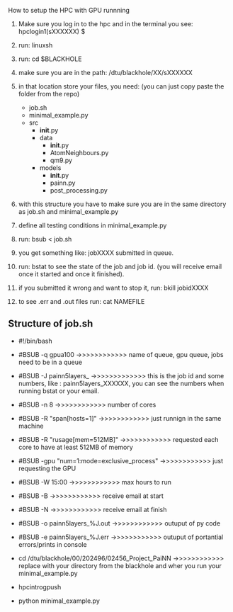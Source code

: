 How to setup the HPC with GPU runnning

1. Make sure you log in to the hpc and in the terminal you see: hpclogin1(sXXXXXX) $ 
2. run: linuxsh
3. run: cd $BLACKHOLE
4. make sure you are in the path: /dtu/blackhole/XX/sXXXXXX
5. in that location store your files, you need: (you can just copy paste the folder from the repo)
    - job.sh
    - minimal_example.py
    - src
        - __init__.py
        - data
            - __init__.py
            - AtomNeighbours.py
            - qm9.py
        - models
            - __init__.py
            - painn.py
            - post_processing.py

6. with this structure you have to make sure you are in the same directory as job.sh and minimal_example.py
7. define all testing conditions in minimal_example.py
7. run: bsub < job.sh
8. you get something like: jobXXXX submitted in queue.
9. run: bstat to see the state of the job and job id. (you will receive email once it started and once it finished).
10. if you submitted it wrong and want to stop it, run: bkill jobidXXXX
12. to see .err and .out files run: cat NAMEFILE


## Structure of job.sh
- #!/bin/bash
- #BSUB -q gpua100                  ->>>>>>>>>>>> name of queue, gpu queue, jobs need to be in a queue 
- #BSUB -J painn5layers_     ->>>>>>>>>>>>> this is the job id and some numbers, like : painn5layers_XXXXXX, you can see the numbers when running bstat or your email.
- #BSUB -n 8                   ->>>>>>>>>>>> number of cores 
- #BSUB -R "span[hosts=1]"                     ->>>>>>>>>>>> just runnign in the same machine 
- #BSUB -R "rusage[mem=512MB]"                     ->>>>>>>>>>>> requested each core to have at least 512MB of memory 
- #BSUB -gpu "num=1:mode=exclusive_process"                          ->>>>>>>>>>>> just requesting the GPU 
- #BSUB -W 15:00             ->>>>>>>>>>>> max hours to run 
- #BSUB -B              ->>>>>>>>>>>> receive email at start 
- #BSUB -N              ->>>>>>>>>>>> receive email at finish 
- #BSUB -o painn5layers_%J.out                  ->>>>>>>>>>>> outuput of py code 
- #BSUB -e painn5layers_%J.err                  ->>>>>>>>>>>> outuput of portantial errors/prints in console 

- cd /dtu/blackhole/00/202496/02456_Project_PaiNN               ->>>>>>>>>>>> replace with your directory from the blackhole and wher you run your minimal_example.py 

- hpcintrogpush           

- python minimal_example.py

